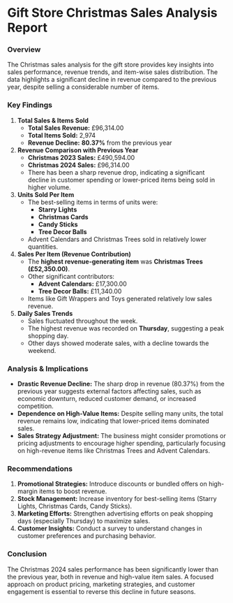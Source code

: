 # Gift Store Christmas Sales Analysis Report

### **Overview**

The Christmas sales analysis for the gift store provides key insights into sales performance, revenue trends, and item-wise sales distribution. The data highlights a significant decline in revenue compared to the previous year, despite selling a considerable number of items.

### **Key Findings**

1. **Total Sales & Items Sold**
    - **Total Sales Revenue:** £96,314.00
    - **Total Items Sold:** 2,974
    - **Revenue Decline:** **80.37%** from the previous year
2. **Revenue Comparison with Previous Year**
    - **Christmas 2023 Sales:** £490,594.00
    - **Christmas 2024 Sales:** £96,314.00
    - There has been a sharp revenue drop, indicating a significant decline in customer spending or lower-priced items being sold in higher volume.
3. **Units Sold Per Item**
    - The best-selling items in terms of units were:
        - **Starry Lights**
        - **Christmas Cards**
        - **Candy Sticks**
        - **Tree Decor Balls**
    - Advent Calendars and Christmas Trees sold in relatively lower quantities.
4. **Sales Per Item (Revenue Contribution)**
    - The **highest revenue-generating item** was **Christmas Trees (£52,350.00)**.
    - Other significant contributors:
        - **Advent Calendars:** £17,300.00
        - **Tree Decor Balls:** £11,340.00
    - Items like Gift Wrappers and Toys generated relatively low sales revenue.
5. **Daily Sales Trends**
    - Sales fluctuated throughout the week.
    - The highest revenue was recorded on **Thursday**, suggesting a peak shopping day.
    - Other days showed moderate sales, with a decline towards the weekend.

### **Analysis & Implications**

- **Drastic Revenue Decline:** The sharp drop in revenue (80.37%) from the previous year suggests external factors affecting sales, such as economic downturn, reduced customer demand, or increased competition.
- **Dependence on High-Value Items:** Despite selling many units, the total revenue remains low, indicating that lower-priced items dominated sales.
- **Sales Strategy Adjustment:** The business might consider promotions or pricing adjustments to encourage higher spending, particularly focusing on high-revenue items like Christmas Trees and Advent Calendars.

### **Recommendations**

1. **Promotional Strategies:** Introduce discounts or bundled offers on high-margin items to boost revenue.
2. **Stock Management:** Increase inventory for best-selling items (Starry Lights, Christmas Cards, Candy Sticks).
3. **Marketing Efforts:** Strengthen advertising efforts on peak shopping days (especially Thursday) to maximize sales.
4. **Customer Insights:** Conduct a survey to understand changes in customer preferences and purchasing behavior.

### **Conclusion**

The Christmas 2024 sales performance has been significantly lower than the previous year, both in revenue and high-value item sales. A focused approach on product pricing, marketing strategies, and customer engagement is essential to reverse this decline in future seasons.
